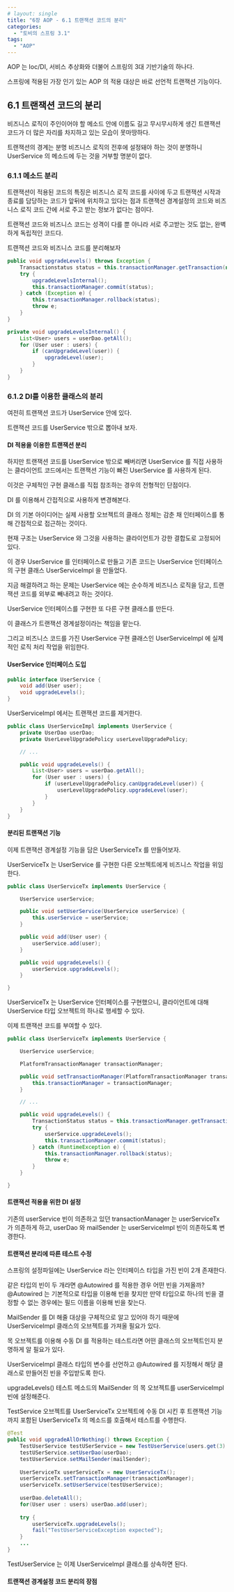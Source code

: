 ```yaml
---
# layout: single
title: "6장 AOP - 6.1 트랜잭션 코드의 분리"
categories:
  - "토비의 스프링 3.1"
tags:
  - "AOP"
---
```


AOP 는 Ioc/DI, 서비스 추상화와 더불어 스프링의 3대 기반기술의 하나다.

스프링에 적용된 가장 인기 있는 AOP 의 적용 대상은 바로 선언적 트랜잭션 기능이다.

## 6.1 트랜잭션 코드의 분리

비즈니스 로직이 주인이어야 할 메소드 안에 이름도 길고 무시무시하게 생긴 트랜잭션 코드가 더 많은 자리를 차지하고 있는 모습이 못마땅하다.

트랜잭션의 경계는 분명 비즈니스 로직의 전후에 설정돼야 하는 것이 분명하니 UserService 의 메소드에 두는 것을 거부할 명분이 없다.

### 6.1.1 메소드 분리

트랜잭션이 적용된 코드의 특징은 비즈니스 로직 코드를 사이에 두고 트랜잭션 시작과 종료를 담당하는 코드가 앞뒤에 위치하고 있다는 점과 트랜잭션 경계설정의 코드와 비즈니스 로직 코드 간에 서로 주고 받는 정보가 없다는 점이다.

트랜잭션 코드와 비즈니스 코드는 성격이 다를 뿐 아니라 서로 주고받는 것도 없는, 완벽하게 독립적인 코드다.

트랜잭션 코드와 비즈니스 코드를 분리해보자

```java
public void upgradeLevels() throws Exception {
    Transactionstatus status = this.transactionManager.getTransaction(new DefaultTransactionDefinition());
    try {
        upgradeLevelsInternal();
        this.transactionManager.commit(status);
    } catch (Exception e) {
        this.transactionManager.rollback(status);
        throw e;
    }
}

private void upgradeLevelsInternal() {
    List<User> users = userDao.getAll();
    for (User user : users) {
        if (canUpgradeLevel(user)) {
            upgradeLevel(user);
        }
    }
}
```

### 6.1.2 DI를 이용한 클래스의 분리

여전히 트랜잭션 코드가 UserService 안에 있다.

트랜잭션 코드를 UserService 밖으로 뽑아내 보자.

#### DI 적용을 이용한 트랜잭션 분리

하지만 트랜잭션 코드를 UserService 밖으로 빼버리면 UserService 를 직접 사용하는 클라이언트 코드에서는 트랜잭션 기능이 빠진 UserService 를 사용하게 된다.

이것은 구체적인 구현 클래스를 직접 참조하는 경우의 전형적인 단점이다.

DI 를 이용해서 간접적으로 사용하게 변경해본다.

DI 의 기본 아이디어는 실제 사용할 오브젝트의 클래스 정체는 감춘 채 인터페이스를 통해 간접적으로 접근하는 것이다.

현재 구조는 UserService 와 그것을 사용하는 클라이언트가 강한 결합도로 고정되어 있다.

이 경우 UserService 를 인터페이스로 만들고 기존 코드는 UserService 인터페이스의 구현 클래스 UserServiceImpl 을 만들었다.

지금 해결하려고 하는 문제는 UserService 에는 순수하게 비즈니스 로직을 담고, 트랜잭션 코드를 외부로 빼내려고 하는 것이다.

UserService 인터페이스를 구현한 또 다른 구현 클래스를 만든다.

이 클래스가 트랜잭션 경계설정이라는 책임을 맡는다.

그리고 비즈니스 코드를 가진 UserService 구현 클래스인 UserServiceImpl 에 실제적인 로직 처리 작업을 위임한다.

#### UserService 인터페이스 도입

```java
public interface UserService {
    void add(User user);
    void upgradeLevels();
}
```

UserServiceImpl 에서는 트랜잭션 코드를 제거한다.

```java
public class UserServiceImpl implements UserService {
    private UserDao userDao;
    private UserLevelUpgradePolicy userLevelUpgradePolicy;

    // ...

    public void upgradeLevels() {
        List<User> users = userDao.getAll();
        for (User user : users) {
            if (userLevelUpgradePolicy.canUpgradeLevel(user)) {
                userLevelUpgradePolicy.upgradeLevel(user);
            }
        }
    }
}
```

#### 분리된 트랜잭션 기능

이제 트랜잭션 경계설정 기능을 담은 UserServiceTx 를 만들어보자.

UserServiceTx 는 UserService 를 구현한 다른 오브젝트에게 비즈니스 작업을 위임한다.

```java
public class UserServiceTx implements UserService {

    UserService userService;

    public void setUserService(UserService userService) {
        this.userService = userService;
    }

    public void add(User user) {
        userService.add(user);
    }

    public void upgradeLevels() {
        userService.upgradeLevels();
    }

}
```

UserServiceTx 는 UserService 인터페이스를 구현했으니, 클라이언트에 대해 UserService 타입 오브젝트의 하나로 행세할 수 있다.

이제 트랜잭션 코드를 부여할 수 있다.

```java
public class UserServiceTx implements UserService {

    UserService userService;

    PlatformTransactionManager transactionManager;

    public void setTransactionManager(PlatformTransactionManager transactionManager) {
        this.transactionManager = transactionManager;
    }

    // ...

    public void upgradeLevels() {
        TransactionStatus status = this.transactionManager.getTransaction(new DefaultTransactionDefinition());
        try {
            userService.upgradeLevels();
            this.transactionManager.commit(status);
        } catch (RuntimeException e) {
            this.transactionManager.rollback(status);
            throw e;
        }
    }

}
```

#### 트랜잭션 적용을 위한 DI 설정

기존의 userService 빈이 의존하고 있던 transactionManager 는 userServiceTx 가 의존하게 하고, userDao 와 mailSender 는 userServiceImpl 빈이 의존하도록 변경한다.

#### 트랜잭션 분리에 따른 테스트 수정

스프링의 설정파일에는 UserService 라는 인터페이스 타입을 가진 빈이 2개 존재한다.

같은 타입의 빈이 두 개라면 @Autowired 를 적용한 경우 어떤 빈을 가져올까? @Autowired 는 기본적으로 타입을 이용해 빈을 찾지만 만약 타입으로 하나의 빈을 결정할 수 없는 경우에는 필드 이름을 이용해 빈을 찾는다.

MailSender 를 DI 해줄 대상을 구체적으로 알고 있어야 하기 때문에 UserServiceImpl 클래스의 오브젝트를 가져올 필요가 있다.

목 오브젝트를 이용해 수동 DI 를 적용하는 테스트라면 어떤 클래스의 오브젝트인지 분명하게 알 필요가 있다.

UserServiceImpl 클래스 타입의 변수를 선언하고 @Autowired 를 지정해서 해당 클래스로 만들어진 빈을 주입받도록 한다.

upgradeLevels() 테스트 메소드의 MailSender 의 목 오브젝트를 userServiceImpl 빈에 설정해준다.

TestService 오브젝트를 UserServiceTx 오브젝트에 수동 DI 시킨 후 트랜잭션 기능까지 포함된 UserServiceTx 의 메소드를 호출해서 테스트를 수행한다.

```java
@Test
public void upgradeAllOrNothing() throws Exception {
    TestUserService testUSerService = new TestUserService(users.get(3).gretId());
    testUSerService.setUserDao(userDao);
    testUserService.setMailSender(mailSender);
    
    UserServiceTx userServiceTx = new UserServiceTx();
    userServiceTx.setTransactionManager(transactionManager);
    userServiceTx.setUserService(testUserService);
    
    userDao.deleteAll();
    for(User user : users) userDao.add(user);
    
    try {
        userServiceTx.upgradeLevels();
        fail("TestUserServiceException expected");
    }
    ...
}
```

TestUserService 는 이제 UserServiceImpl 클래스를 상속하면 된다.

#### 트랜잭션 경계설정 코드 분리의 장점








